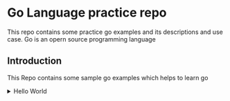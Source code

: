 # **Go Language practice repo**
  This repo contains some practice go examples and its descriptions and use case.
  Go is an opern source programming language  
## **Introduction**
   This Repo contains some sample go  examples which helps to learn go
   <details>
       <summary>Hello World</summary>
   </details>

